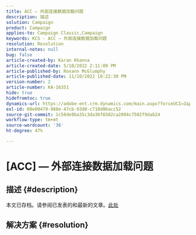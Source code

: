 ```yaml
---
title: ACC — 外部连接数据加载问题
description: 描述
solution: Campaign
product: Campaign
applies-to: Campaign Classic,Campaign
keywords: KCS - ACC — 外部连接数据加载问题
resolution: Resolution
internal-notes: null
bug: false
article-created-by: Karan Khanna
article-created-date: 5/10/2022 2:11:09 PM
article-published-by: Roxann McGlumphy
article-published-date: 11/10/2022 10:22:30 PM
version-number: 2
article-number: KA-16351
hide: true
hidefromtoc: true
dynamics-url: https://adobe-ent.crm.dynamics.com/main.aspx?forceUCI=1&pagetype=entityrecord&etn=knowledgearticle&id=8f266a08-6bd0-ec11-a7b5-00224809c556
exl-id: 08e00479-988e-47cb-93d0-c718d06acc52
source-git-commit: 1c50de9ba35c3da36f6502ca2094c7502f9dab24
workflow-type: tm+mt
source-wordcount: '36'
ht-degree: 47%

---
```


# [ACC]  — 外部连接数据加载问题

## 描述 {#description}

本文已存档。请参阅已发表的和最新的文章。[此处](https://experienceleague.adobe.com/search.html#sort=relevancy)

## 解决方案 {#resolution}

